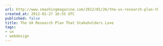 ```yaml
---
url: http://www.smashingmagazine.com/2012/01/26/the-ux-research-plan-that-stakeholders-love/
created_at: 2012-01-27 16:55 UTC
published: false
title: The UX Research Plan That Stakeholders Love
tags:
- ux
- webdesign
---
```



